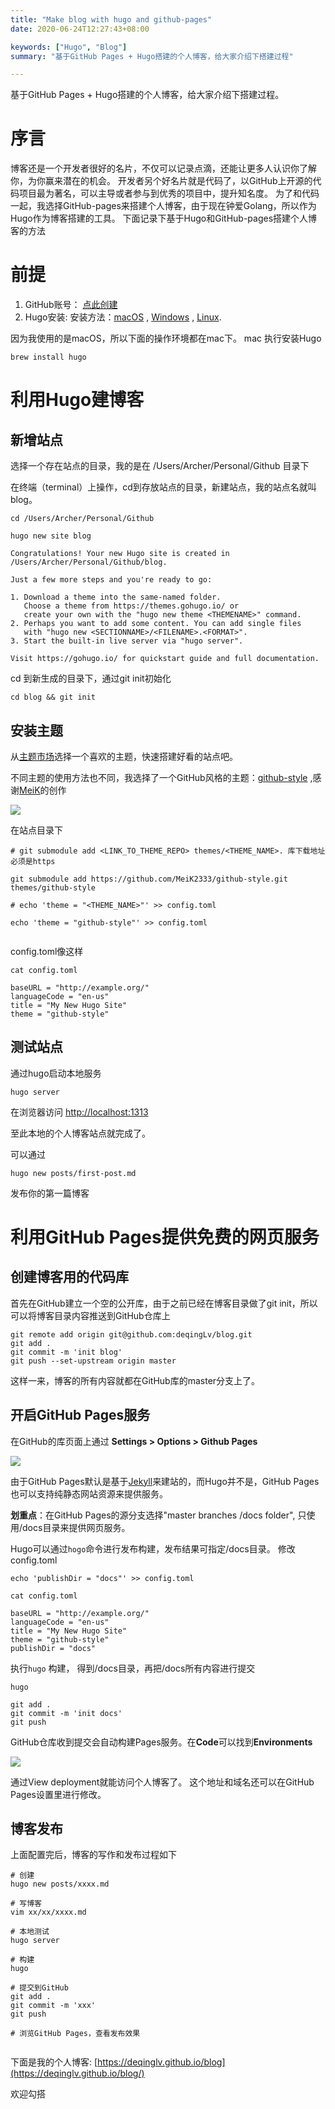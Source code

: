 ```yaml
---
title: "Make blog with hugo and github-pages"
date: 2020-06-24T12:27:43+08:00

keywords: ["Hugo", "Blog"]
summary: "基于GitHub Pages + Hugo搭建的个人博客，给大家介绍下搭建过程"

---
```


基于GitHub Pages + Hugo搭建的个人博客，给大家介绍下搭建过程。


# 序言

博客还是一个开发者很好的名片，不仅可以记录点滴，还能让更多人认识你了解你，为你赢来潜在的机会。
开发者另个好名片就是代码了，以GitHub上开源的代码项目最为著名，可以主导或者参与到优秀的项目中，提升知名度。
为了和代码一起，我选择GitHub-pages来搭建个人博客，由于现在钟爱Golang，所以作为Hugo作为博客搭建的工具。
下面记录下基于Hugo和GitHub-pages搭建个人博客的方法


# 前提
1. GitHub账号： [点此创建](https://github.com/join)
2. Hugo安装: 安装方法：[macOS](https://gohugo.io/getting-started/installing#macos) , [Windows](https://gohugo.io/getting-started/installing#windows) , [Linux](https://gohugo.io/getting-started/installing#linux).

因为我使用的是macOS，所以下面的操作环境都在mac下。
mac 执行安装Hugo
```
brew install hugo
```

# 利用Hugo建博客

## 新增站点

选择一个存在站点的目录，我的是在 /Users/Archer/Personal/Github 目录下

在终端（terminal）上操作，cd到存放站点的目录，新建站点，我的站点名就叫blog。


```
cd /Users/Archer/Personal/Github

hugo new site blog

Congratulations! Your new Hugo site is created in /Users/Archer/Personal/Github/blog.

Just a few more steps and you're ready to go:

1. Download a theme into the same-named folder.
   Choose a theme from https://themes.gohugo.io/ or
   create your own with the "hugo new theme <THEMENAME>" command.
2. Perhaps you want to add some content. You can add single files
   with "hugo new <SECTIONNAME>/<FILENAME>.<FORMAT>".
3. Start the built-in live server via "hugo server".

Visit https://gohugo.io/ for quickstart guide and full documentation.

```

cd 到新生成的目录下，通过git init初始化

```
cd blog && git init
```

## 安装主题

从[主题市场](https://themes.gohugo.io/tags/portfolio/)选择一个喜欢的主题，快速搭建好看的站点吧。

不同主题的使用方法也不同，我选择了一个GitHub风格的主题：[github-style](https://themes.gohugo.io/github-style/) ,感谢[MeiK](https://github.com/MeiK2333)的创作

![](https://d33wubrfki0l68.cloudfront.net/9fa6ba1ad22946393b69d2ddb0c7ca58d43409b5/b21f8/github-style/screenshot-github-style_hu8fd5979415d309ffffa537b9d823e1c2_209006_750x500_fill_catmullrom_top_2.png)

在站点目录下

```
# git submodule add <LINK_TO_THEME_REPO> themes/<THEME_NAME>. 库下载地址必须是https

git submodule add https://github.com/MeiK2333/github-style.git themes/github-style

# echo 'theme = "<THEME_NAME>"' >> config.toml

echo 'theme = "github-style"' >> config.toml


```
config.toml像这样

```
cat config.toml

baseURL = "http://example.org/"
languageCode = "en-us"
title = "My New Hugo Site"
theme = "github-style"
```



## 测试站点

通过hugo启动本地服务
```
hugo server
```

在浏览器访问 [http://localhost:1313](http://localhost:1313)

至此本地的个人博客站点就完成了。


可以通过
```
hugo new posts/first-post.md
```
发布你的第一篇博客



# 利用GitHub Pages提供免费的网页服务

## 创建博客用的代码库
首先在GitHub建立一个空的公开库，由于之前已经在博客目录做了git init，所以可以将博客目录内容推送到GitHub仓库上

```
git remote add origin git@github.com:deqingLv/blog.git
git add .
git commit -m 'init blog'
git push --set-upstream origin master

```
这样一来，博客的所有内容就都在GitHub库的master分支上了。

## 开启GitHub Pages服务

在GitHub的库页面上通过 **Settings > Options > Github Pages** 

![](https://res.cloudinary.com/practicaldev/image/fetch/s--hobhtfbi--/c_limit%2Cf_auto%2Cfl_progressive%2Cq_auto%2Cw_880/https://thepracticaldev.s3.amazonaws.com/i/ke0v4am83j8j5fwc2qtx.png)

由于GitHub Pages默认是基于[Jekyll](https://jekyllrb.com/)来建站的，而Hugo并不是，GitHub Pages也可以支持纯静态网站资源来提供服务。


**划重点**：在GitHub Pages的源分支选择"master branches /docs folder", 只使用/docs目录来提供网页服务。


Hugo可以通过`hogo`命令进行发布构建，发布结果可指定/docs目录。
修改config.toml

```
echo 'publishDir = "docs"' >> config.toml

cat config.toml

baseURL = "http://example.org/"
languageCode = "en-us"
title = "My New Hugo Site"
theme = "github-style"
publishDir = "docs"

```

执行`hugo` 构建， 得到/docs目录，再把/docs所有内容进行提交

```
hugo

git add .
git commit -m 'init docs'
git push

```

GitHub仓库收到提交会自动构建Pages服务。在**Code**可以找到**Environments**

![](https://res.cloudinary.com/practicaldev/image/fetch/s--r-vTxGC4--/c_limit%2Cf_auto%2Cfl_progressive%2Cq_auto%2Cw_880/https://thepracticaldev.s3.amazonaws.com/i/rpegy86d92hwm0b9ogj4.png)

通过View deployment就能访问个人博客了。 这个地址和域名还可以在GitHub Pages设置里进行修改。

## 博客发布
上面配置完后，博客的写作和发布过程如下

```
# 创建
hugo new posts/xxxx.md

# 写博客
vim xx/xx/xxxx.md

# 本地测试
hugo server

# 构建
hugo

# 提交到GitHub
git add .
git commit -m 'xxx'
git push

# 浏览GitHub Pages，查看发布效果


```


下面是我的个人博客: [https://deqinglv.github.io/blog](https://deqinglv.github.io/blog/)

欢迎勾搭









